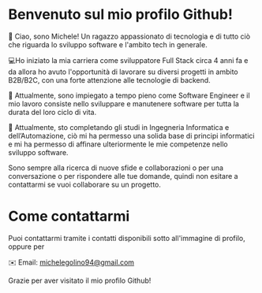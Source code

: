 # Benvenuto sul mio profilo Github!

👋 Ciao, sono Michele! Un ragazzo appassionato di tecnologia e di tutto ciò che riguarda lo sviluppo software e l'ambito tech in generale.

💻Ho iniziato la mia carriera come sviluppatore Full Stack circa 4 anni fa e da allora ho avuto l'opportunità di
lavorare su diversi progetti in ambito B2B/B2C, con una forte attenzione alle tecnologie di backend. 

🏢 Attualmente, sono impiegato a tempo pieno come Software Engineer e il mio lavoro consiste nello sviluppare e
manutenere software per tutta la durata del loro ciclo di vita.

📖 Attualmente, sto completando gli studi in Ingegneria Informatica e dell’Automazione, ciò mi ha permesso una solida base di 
principi informatici e mi ha permesso di affinare ulteriormente le mie competenze nello sviluppo software.

Sono sempre alla ricerca di nuove sfide e collaborazioni o per una conversazione o per rispondere alle tue domande, quindi non esitare a contattarmi se vuoi collaborare su un progetto.

# Come contattarmi
Puoi contattarmi tramite i contatti disponibili sotto all'immagine di profilo, oppure per

✉️ Email: michelegolino94@gmail.com


Grazie per aver visitato il mio profilo Github!
